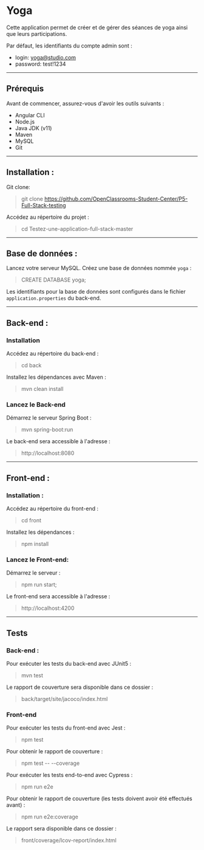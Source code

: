 # Yoga

Cette application permet de créer et de gérer des séances de yoga ainsi que leurs participations.

Par défaut, les identifiants du compte admin sont :

- login: yoga@studio.com
- password: test!1234

---

## Prérequis

Avant de commencer, assurez-vous d'avoir les outils suivants :

- Angular CLI
- Node.js
- Java JDK (v11)
- Maven
- MySQL
- Git

---

## Installation :

Git clone:

> git clone https://github.com/OpenClassrooms-Student-Center/P5-Full-Stack-testing


Accédez au répertoire du projet :

> cd Testez-une-application-full-stack-master

---

## Base de données :

Lancez votre serveur MySQL.
Créez une base de données nommée `yoga` :

> CREATE DATABASE yoga;

   
Les identifiants pour la base de données sont configurés dans le fichier `application.properties` du back-end.

---

## Back-end :

### Installation


Accédez au répertoire du back-end :

> cd back

Installez les dépendances avec Maven :

> mvn clean install


### Lancez le Back-end


Démarrez le serveur Spring Boot :

> mvn spring-boot:run

Le back-end sera accessible à l'adresse :

> http://localhost:8080

---

## Front-end :


### Installation :


Accédez au répertoire du front-end :

> cd front

Installez les dépendances :

> npm install


### Lancez le Front-end:


Démarrez le serveur :

> npm run start;

Le front-end sera accessible à l'adresse :

> http://localhost:4200

---

## Tests


### Back-end :


Pour exécuter les tests du back-end avec JUnit5 :

> mvn test

Le rapport de couverture sera disponible dans ce dossier :

> back/target/site/jacoco/index.html


### Front-end


Pour exécuter les tests du front-end avec Jest :

> npm test

Pour obtenir le rapport de couverture :

> npm test -- --coverage


Pour exécuter les tests end-to-end avec Cypress :

> npm run e2e

Pour obtenir le rapport de couverture (les tests doivent avoir été effectués avant) :

> npm run e2e:coverage

Le rapport sera disponible dans ce dossier :

> front/coverage/lcov-report/index.html



